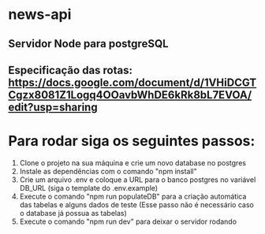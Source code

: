 # news-api
## Servidor Node para postgreSQL
## Especificação das rotas: https://docs.google.com/document/d/1VHiDCGTCgzx8081Z1Logq4OOavbWhDE6kRk8bL7EVOA/edit?usp=sharing

# Para rodar siga os seguintes passos:

1) Clone o projeto na sua máquina e crie um novo database no postgres
2) Instale as dependências com o comando "npm install"
2) Crie um arquivo .env e coloque a URL para o banco postgres no variável DB_URL (siga o template do .env.example)
3) Execute o comando "npm run populateDB" para a criação automática das tabelas e alguns dados de teste (Esse passo não é necessário caso o database já possua as tabelas)
4) Execute o comando "npm run dev" para deixar o servidor rodando
